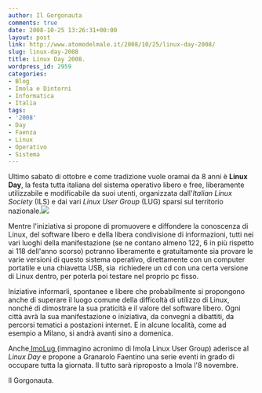 ```yaml
---
author: Il Gorgonauta
comments: true
date: 2008-10-25 13:26:31+00:00
layout: post
link: http://www.atomodelmale.it/2008/10/25/linux-day-2008/
slug: linux-day-2008
title: Linux Day 2008.
wordpress_id: 2959
categories:
- Blog
- Imola e Dintorni
- Informatica
- Italia
tags:
- '2008'
- Day
- Faenza
- Linux
- Operativo
- Sistema
---
```


Ultimo sabato di ottobre e come tradizione vuole oramai da 8 anni è **Linux Day**, la festa tutta italiana del sistema operativo libero e free, liberamente utilizzabile e modificabile da suoi utenti, organizzata dall'_Italian Linux Society_ (ILS) e dai vari _Linux User Group_ (LUG) sparsi sul territorio nazionale.![](http://www.atomodelmale.it/wp-content/uploads/2008/10/linux-logo.jpg)

Mentre l'iniziativa si propone di promuovere e diffondere la conoscenza di Linux, del software libero e della libera condivisione di informazioni, tutti nei vari luoghi della manifestazione (se ne contano almeno 122, 6 in più rispetto ai 118 dell'anno scorso) potranno liberamente e gratuitamente sia provare le varie versioni di questo sistema operativo, direttamente con un computer portatile e una chiavetta USB, sia  richiedere un cd con una certa versione di Linux dentro, per poterla poi testare nel proprio pc fisso.

Iniziative informarli, spontanee e libere che probabilmente si propongono anche di superare il luogo comune della difficoltà di utilizzo di Linux, nonché di dimostrare la sua praticità e il valore del software libero. Ogni città avrà la sua manifestazione o iniziativa, da convegni a dibattiti, da percorsi tematici a postazioni internet. E in alcune località, come ad esempio a Milano, si andrà avanti sino a domenica.

Anche[ ImoLug ](http://www.imolug.org/)(immagino acronimo di Imola Linux User Group) aderisce al _Linux Day_ e propone a Granarolo Faentino una serie eventi in grado di occupare tutta la giornata. Il tutto sarà riproposto a Imola l'8 novembre.

Il Gorgonauta.
